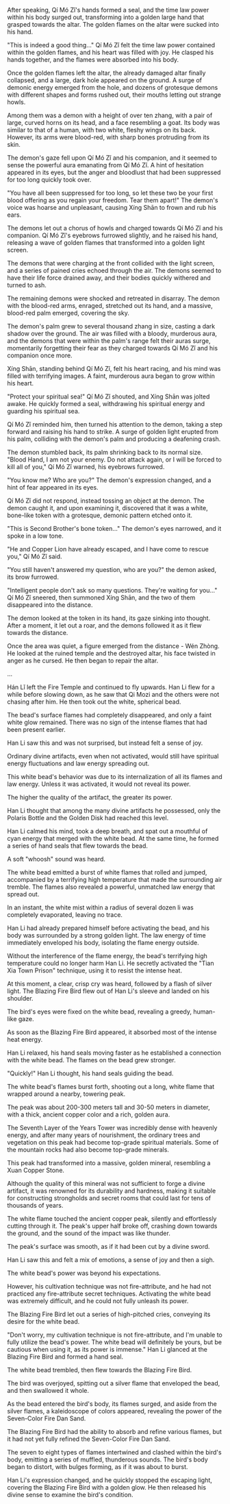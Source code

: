 After speaking, Qí Mó Zǐ's hands formed a seal, and the time law power within his body surged out, transforming into a golden large hand that grasped towards the altar. The golden flames on the altar were sucked into his hand.

"This is indeed a good thing..." Qí Mó Zǐ felt the time law power contained within the golden flames, and his heart was filled with joy. He clasped his hands together, and the flames were absorbed into his body.

Once the golden flames left the altar, the already damaged altar finally collapsed, and a large, dark hole appeared on the ground. A surge of demonic energy emerged from the hole, and dozens of grotesque demons with different shapes and forms rushed out, their mouths letting out strange howls.

Among them was a demon with a height of over ten zhang, with a pair of large, curved horns on its head, and a face resembling a goat. Its body was similar to that of a human, with two white, fleshy wings on its back. However, its arms were blood-red, with sharp bones protruding from its skin.

The demon's gaze fell upon Qí Mó Zǐ and his companion, and it seemed to sense the powerful aura emanating from Qí Mó Zǐ. A hint of hesitation appeared in its eyes, but the anger and bloodlust that had been suppressed for too long quickly took over.

"You have all been suppressed for too long, so let these two be your first blood offering as you regain your freedom. Tear them apart!" The demon's voice was hoarse and unpleasant, causing Xíng Shān to frown and rub his ears.

The demons let out a chorus of howls and charged towards Qí Mó Zǐ and his companion. Qí Mó Zǐ's eyebrows furrowed slightly, and he raised his hand, releasing a wave of golden flames that transformed into a golden light screen.

The demons that were charging at the front collided with the light screen, and a series of pained cries echoed through the air. The demons seemed to have their life force drained away, and their bodies quickly withered and turned to ash.

The remaining demons were shocked and retreated in disarray. The demon with the blood-red arms, enraged, stretched out its hand, and a massive, blood-red palm emerged, covering the sky.

The demon's palm grew to several thousand zhang in size, casting a dark shadow over the ground. The air was filled with a bloody, murderous aura, and the demons that were within the palm's range felt their auras surge, momentarily forgetting their fear as they charged towards Qí Mó Zǐ and his companion once more.

Xíng Shān, standing behind Qí Mó Zǐ, felt his heart racing, and his mind was filled with terrifying images. A faint, murderous aura began to grow within his heart.

"Protect your spiritual sea!" Qí Mó Zǐ shouted, and Xíng Shān was jolted awake. He quickly formed a seal, withdrawing his spiritual energy and guarding his spiritual sea.

Qí Mó Zǐ reminded him, then turned his attention to the demon, taking a step forward and raising his hand to strike. A surge of golden light erupted from his palm, colliding with the demon's palm and producing a deafening crash.

The demon stumbled back, its palm shrinking back to its normal size. "Blood Hand, I am not your enemy. Do not attack again, or I will be forced to kill all of you," Qí Mó Zǐ warned, his eyebrows furrowed.

"You know me? Who are you?" The demon's expression changed, and a hint of fear appeared in its eyes.

Qí Mó Zǐ did not respond, instead tossing an object at the demon. The demon caught it, and upon examining it, discovered that it was a white, bone-like token with a grotesque, demonic pattern etched onto it.

"This is Second Brother's bone token..." The demon's eyes narrowed, and it spoke in a low tone.

"He and Copper Lion have already escaped, and I have come to rescue you," Qí Mó Zǐ said.

"You still haven't answered my question, who are you?" the demon asked, its brow furrowed.

"Intelligent people don't ask so many questions. They're waiting for you..." Qí Mó Zǐ sneered, then summoned Xíng Shān, and the two of them disappeared into the distance.

The demon looked at the token in its hand, its gaze sinking into thought. After a moment, it let out a roar, and the demons followed it as it flew towards the distance.

Once the area was quiet, a figure emerged from the distance - Wén Zhòng. He looked at the ruined temple and the destroyed altar, his face twisted in anger as he cursed. He then began to repair the altar.

...

Hán Lǐ left the Fire Temple and continued to fly upwards.
Han Li flew for a while before slowing down, as he saw that Qi Mozi and the others were not chasing after him. He then took out the white, spherical bead.

The bead's surface flames had completely disappeared, and only a faint white glow remained. There was no sign of the intense flames that had been present earlier.

Han Li saw this and was not surprised, but instead felt a sense of joy.

Ordinary divine artifacts, even when not activated, would still have spiritual energy fluctuations and law energy spreading out.

This white bead's behavior was due to its internalization of all its flames and law energy. Unless it was activated, it would not reveal its power.

The higher the quality of the artifact, the greater its power.

Han Li thought that among the many divine artifacts he possessed, only the Polaris Bottle and the Golden Disk had reached this level.

Han Li calmed his mind, took a deep breath, and spat out a mouthful of cyan energy that merged with the white bead. At the same time, he formed a series of hand seals that flew towards the bead.

A soft "whoosh" sound was heard.

The white bead emitted a burst of white flames that rolled and jumped, accompanied by a terrifying high temperature that made the surrounding air tremble. The flames also revealed a powerful, unmatched law energy that spread out.

In an instant, the white mist within a radius of several dozen li was completely evaporated, leaving no trace.

Han Li had already prepared himself before activating the bead, and his body was surrounded by a strong golden light. The law energy of time immediately enveloped his body, isolating the flame energy outside.

Without the interference of the flame energy, the bead's terrifying high temperature could no longer harm Han Li. He secretly activated the "Tian Xia Town Prison" technique, using it to resist the intense heat.

At this moment, a clear, crisp cry was heard, followed by a flash of silver light. The Blazing Fire Bird flew out of Han Li's sleeve and landed on his shoulder.

The bird's eyes were fixed on the white bead, revealing a greedy, human-like gaze.

As soon as the Blazing Fire Bird appeared, it absorbed most of the intense heat energy.

Han Li relaxed, his hand seals moving faster as he established a connection with the white bead. The flames on the bead grew stronger.

"Quickly!" Han Li thought, his hand seals guiding the bead.

The white bead's flames burst forth, shooting out a long, white flame that wrapped around a nearby, towering peak.

The peak was about 200-300 meters tall and 30-50 meters in diameter, with a thick, ancient copper color and a rich, golden aura.

The Seventh Layer of the Years Tower was incredibly dense with heavenly energy, and after many years of nourishment, the ordinary trees and vegetation on this peak had become top-grade spiritual materials. Some of the mountain rocks had also become top-grade minerals.

This peak had transformed into a massive, golden mineral, resembling a Xuan Copper Stone.

Although the quality of this mineral was not sufficient to forge a divine artifact, it was renowned for its durability and hardness, making it suitable for constructing strongholds and secret rooms that could last for tens of thousands of years.

The white flame touched the ancient copper peak, silently and effortlessly cutting through it. The peak's upper half broke off, crashing down towards the ground, and the sound of the impact was like thunder.

The peak's surface was smooth, as if it had been cut by a divine sword.

Han Li saw this and felt a mix of emotions, a sense of joy and then a sigh.

The white bead's power was beyond his expectations.

However, his cultivation technique was not fire-attribute, and he had not practiced any fire-attribute secret techniques. Activating the white bead was extremely difficult, and he could not fully unleash its power.

The Blazing Fire Bird let out a series of high-pitched cries, conveying its desire for the white bead.

"Don't worry, my cultivation technique is not fire-attribute, and I'm unable to fully utilize the bead's power. The white bead will definitely be yours, but be cautious when using it, as its power is immense." Han Li glanced at the Blazing Fire Bird and formed a hand seal.

The white bead trembled, then flew towards the Blazing Fire Bird.

The bird was overjoyed, spitting out a silver flame that enveloped the bead, and then swallowed it whole.

As the bead entered the bird's body, its flames surged, and aside from the silver flames, a kaleidoscope of colors appeared, revealing the power of the Seven-Color Fire Dan Sand.

The Blazing Fire Bird had the ability to absorb and refine various flames, but it had not yet fully refined the Seven-Color Fire Dan Sand.

The seven to eight types of flames intertwined and clashed within the bird's body, emitting a series of muffled, thunderous sounds. The bird's body began to distort, with bulges forming, as if it was about to burst.

Han Li's expression changed, and he quickly stopped the escaping light, covering the Blazing Fire Bird with a golden glow. He then released his divine sense to examine the bird's condition.